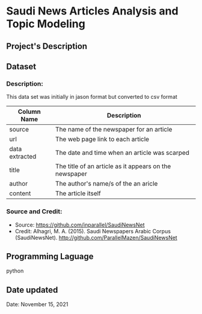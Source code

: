 # Saudi News Articles Analysis and Topic Modeling


## Project's Description


## Dataset
### Description: 

This data set was initially in jason format but converted to csv format

| **Column Name**  | **Description** |
| ------------- | ------------- |
| source  | The name of the newspaper for an article  |
| url  | The web page link to each article   |
| data extracted | The date and time when an article was scarped|
| title  | The title of an article as it appears on the newspaper|
| author  | The author's name/s  of the an aricle  |
| content | The article itself   |

### Source and Credit:

- Source: https://github.com/inparallel/SaudiNewsNet
- Credit: Alhagri, M. A. (2015). Saudi Newspapers Arabic Corpus (SaudiNewsNet). http://github.com/ParallelMazen/SaudiNewsNet

## Programming Laguage
python

## Date updated
Date: November 15, 2021


